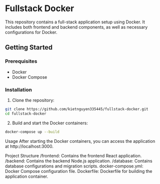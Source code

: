 # Fullstack Docker

This repository contains a full-stack application setup using Docker. It includes both frontend and backend components, as well as necessary configurations for Docker.

## Getting Started

### Prerequisites

- Docker
- Docker Compose

### Installation

   1. Clone the repository:

   ```bash
   git clone https://github.com/kietnguyen335445/fullstack-docker.git
   cd fullstack-docker
   ```
   2. Build and start the Docker containers:
```bash
docker-compose up --build
```
Usage
After starting the Docker containers, you can access the application at http://localhost:3000.

Project Structure
/frontend: Contains the frontend React application.
/backend: Contains the backend Node.js application.
/database: Contains database configurations and migration scripts.
docker-compose.yml: Docker Compose configuration file.
Dockerfile: Dockerfile for building the application container.
